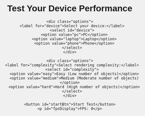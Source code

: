 <!DOCTYPE html>
<html lang="en">
<head>
  <meta charset="UTF-8">
  <meta name="viewport" content="width=device-width, initial-scale=1.0">
  <title>Device Performance Test</title>
  <style>
    body, html {
      margin: 0;
      padding: 0;
      height: 100%;
      font-family: Arial, sans-serif;
      background-color: #f0f0f0;
      display: flex;
      flex-direction: column;
      align-items: center;
      justify-content: center;
    }

    canvas {
      display: block;
      margin-top: 20px;
      background-color: #333;
    }

    .info {
      margin-bottom: 10px;
      text-align: center;
    }

    select, button {
      padding: 10px;
      font-size: 16px;
    }

    .options {
      margin-bottom: 10px;
    }
  </style>
</head>
<body>
  <div class="info">
    <h1>Test Your Device Performance</h1>
    
    <div class="options">
      <label for="device">Select your device:</label>
      <select id="device">
        <option value="pc">PC</option>
        <option value="laptop">Laptop</option>
        <option value="phone">Phone</option>
      </select>
    </div>
    
    <div class="options">
      <label for="complexity">Select rendering complexity:</label>
      <select id="complexity">
        <option value="easy">Easy (Low number of objects)</option>
        <option value="medium">Medium (Moderate number of objects)</option>
        <option value="hard">Hard (High number of objects)</option>
      </select>
    </div>
    
    <button id="startBtn">Start Test</button>
    <p id="fpsDisplay">FPS: 0</p>
  </div>

  <canvas id="testCanvas"></canvas>

  <script src="https://cdnjs.cloudflare.com/ajax/libs/three.js/r128/three.min.js"></script>
  <script src="js/fpsMeter.js"></script>
  <script>
    let scene, camera, renderer;
    let cubes = [];
    let fpsMeter;
    
    document.getElementById('startBtn').addEventListener('click', function() {
      const device = document.getElementById('device').value;
      const complexity = document.getElementById('complexity').value;
      startTest(device, complexity);
    });

    function startTest(device, complexity) {
      // Clear the scene if already running
      if (scene) {
        cubes.forEach(cube => scene.remove(cube));
        cubes = [];
      }

      // Create the scene
      scene = new THREE.Scene();
      const canvas = document.getElementById('testCanvas');

      // Create the camera based on the selected device
      let aspect = window.innerWidth / window.innerHeight;
      if (device === 'phone') {
        camera = new THREE.PerspectiveCamera(75, aspect, 0.1, 1000);
      } else if (device === 'laptop') {
        camera = new THREE.PerspectiveCamera(60, aspect, 0.1, 1000);
      } else {
        camera = new THREE.PerspectiveCamera(50, aspect, 0.1, 1000);
      }
      
      // Setup renderer
      renderer = new THREE.WebGLRenderer({ canvas });
      renderer.setSize(window.innerWidth / 1.5, window.innerHeight / 1.5);
      
      // Create cubes based on complexity
      let numObjects;
      if (complexity === 'easy') {
        numObjects = 50;
      } else if (complexity === 'medium') {
        numObjects = 200;
      } else {
        numObjects = 500;
      }

      // Generate random cubes
      for (let i = 0; i < numObjects; i++) {
        const geometry = new THREE.BoxGeometry(0.5, 0.5, 0.5);
        const material = new THREE.MeshBasicMaterial({ color: Math.random() * 0xffffff });
        const cube = new THREE.Mesh(geometry, material);

        cube.position.x = (Math.random() - 0.5) * 20;
        cube.position.y = (Math.random() - 0.5) * 20;
        cube.position.z = (Math.random() - 0.5) * 20;

        scene.add(cube);
        cubes.push(cube);
      }

      camera.position.z = 10;

      // Initialize FPS meter
      fpsMeter = new FPSMeter();

      // Start rendering loop
      animate();
    }

    function animate() {
      requestAnimationFrame(animate);

      // Rotate each cube
      cubes.forEach(cube => {
        cube.rotation.x += 0.01;
        cube.rotation.y += 0.01;
      });

      // Render the scene
      renderer.render(scene, camera);

      // Calculate and display FPS
      const fps = fpsMeter.getFPS();
      document.getElementById('fpsDisplay').innerText = 'FPS: ' + fps;
    }
  </script>
</body>
</html>
